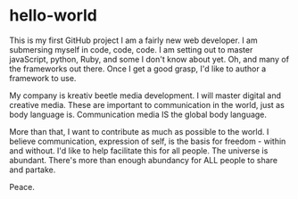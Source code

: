 # hello-world
This is my first GitHub project
I am a fairly new web developer. I am submersing myself in code, code, code. I am setting out to master javaScript, python, Ruby, and some I don't know about yet. Oh, and many of the frameworks out there. Once I get a good grasp, I'd like to author a framework to use. 

My company is kreativ beetle media development. I will master digital and creative media. These are important to communication in the world, just as body language is. Communication media IS the global body language.

More than that, I want to contribute as much as possible to the world. I believe communication, expression of self, is the basis for freedom - within and without. I'd like to help facilitate this for all people. The universe is abundant. There's more than enough abundancy for ALL people to share and partake.

Peace.
